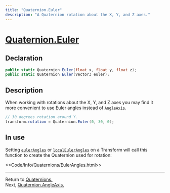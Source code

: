 ```yaml
---
title: "Quaternion.Euler"
description: "A Quaternion rotation about the X, Y, and Z axes."
---
```

# [Quaternion.Euler](https://docs.unity3d.com/ScriptReference/Quaternion.Euler.html)
## Declaration
```csharp
public static Quaternion Euler(float x, float y, float z);
public static Quaternion Euler(Vector3 euler);
```

## Description
When working with rotations about the X, Y, and Z axes you may find it more convenient to use Euler angles instead of [`AngleAxis`](AngleAxis.md).  

```csharp
// 30 degrees rotation around Y.
transform.rotation = Quaternion.Euler(0, 30, 0);
```

## In use
Setting [`eulerAngles`](https://docs.unity3d.com/ScriptReference/Transform-eulerAngles.html) or [`localEulerAngles`](https://docs.unity3d.com/ScriptReference/Transform-localEulerAngles.html) on a Transform will call this function to create the Quaternion used for rotation:

<<Code/Info/Quaternions/EulerAngles.html>>  

---
Return to [Quaternions.](../Quaternions.md)  
Next, [Quaternion.AngleAxis.](AngleAxis.md)
